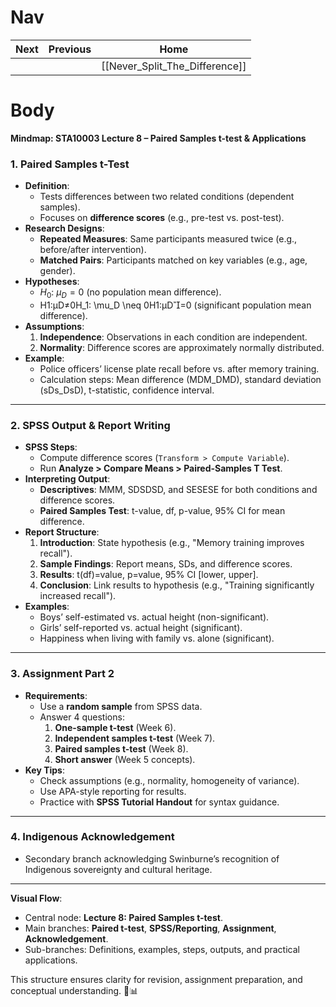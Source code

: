 # Nav 

| Next | Previous | Home                           |
| ---- | -------- | ------------------------------ |
|      |          | [[Never_Split_The_Difference]] |
# Body

**Mindmap: STA10003 Lecture 8 – Paired Samples t-test & Applications**

### **1. Paired Samples t-Test**

- **Definition**:
    - Tests differences between two related conditions (dependent samples).
    - Focuses on **difference scores** (e.g., pre-test vs. post-test).
- **Research Designs**:
    - **Repeated Measures**: Same participants measured twice (e.g., before/after intervention).
    - **Matched Pairs**: Participants matched on key variables (e.g., age, gender).
- **Hypotheses**:
    - $H_{0}$: $\mu_D = 0$ (no population mean difference).
    - H1:μD≠0H_1: \mu_D \neq 0H1​:μD​=0 (significant population mean difference).
- **Assumptions**:
    1. **Independence**: Observations in each condition are independent.
    2. **Normality**: Difference scores are approximately normally distributed.
- **Example**:
    - Police officers’ license plate recall before vs. after memory training.
    - Calculation steps: Mean difference (MDM_DMD​), standard deviation (sDs_DsD​), t-statistic, confidence interval.

---

### **2. SPSS Output & Report Writing**

- **SPSS Steps**:
    - Compute difference scores (`Transform > Compute Variable`).
    - Run **Analyze > Compare Means > Paired-Samples T Test**.
- **Interpreting Output**:
    - **Descriptives**: MMM, SDSDSD, and SESESE for both conditions and difference scores.
    - **Paired Samples Test**: t-value, df, p-value, 95% CI for mean difference.
- **Report Structure**:
    1. **Introduction**: State hypothesis (e.g., "Memory training improves recall").
    2. **Sample Findings**: Report means, SDs, and difference scores.
    3. **Results**: t(df)=value, p=value, 95% CI [lower, upper].
    4. **Conclusion**: Link results to hypothesis (e.g., "Training significantly increased recall").
- **Examples**:
    - Boys’ self-estimated vs. actual height (non-significant).
    - Girls’ self-reported vs. actual height (significant).
    - Happiness when living with family vs. alone (significant).

---

### **3. Assignment Part 2**

- **Requirements**:
    - Use a **random sample** from SPSS data.
    - Answer 4 questions:
        1. **One-sample t-test** (Week 6).
        2. **Independent samples t-test** (Week 7).
        3. **Paired samples t-test** (Week 8).
        4. **Short answer** (Week 5 concepts).
- **Key Tips**:
    - Check assumptions (e.g., normality, homogeneity of variance).
    - Use APA-style reporting for results.
    - Practice with **SPSS Tutorial Handout** for syntax guidance.

---

### **4. Indigenous Acknowledgement**

- Secondary branch acknowledging Swinburne’s recognition of Indigenous sovereignty and cultural heritage.

---

**Visual Flow**:

- Central node: **Lecture 8: Paired Samples t-test**.
- Main branches: **Paired t-test**, **SPSS/Reporting**, **Assignment**, **Acknowledgement**.
- Sub-branches: Definitions, examples, steps, outputs, and practical applications.

This structure ensures clarity for revision, assignment preparation, and conceptual understanding. 🧠📊